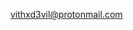 vithxd3vil@protonmail.com
<!---
vithxd3vil/vithxd3vil is a ✨ special ✨ repository because its `README.md` (this file) appears on your GitHub profile.
You can click the Preview link to take a look at your changes.
--->
